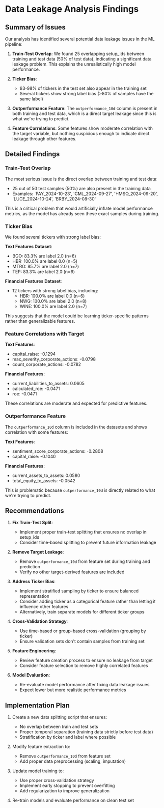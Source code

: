 # Data Leakage Analysis Findings

## Summary of Issues

Our analysis has identified several potential data leakage issues in the ML pipeline:

1. **Train-Test Overlap**: We found 25 overlapping setup_ids between training and test data (50% of test data), indicating a significant data leakage problem. This explains the unrealistically high model performance.

2. **Ticker Bias**: 
   - 93-98% of tickers in the test set also appear in the training set
   - Several tickers show strong label bias (>80% of samples have the same label)

3. **Outperformance Feature**: The `outperformance_10d` column is present in both training and test data, which is a direct target leakage since this is what we're trying to predict.

4. **Feature Correlations**: Some features show moderate correlation with the target variable, but nothing suspicious enough to indicate direct leakage through other features.

## Detailed Findings

### Train-Test Overlap

The most serious issue is the direct overlap between training and test data:

- 25 out of 50 test samples (50%) are also present in the training data
- Examples: 'PAY_2024-10-23', 'CML_2024-09-27', 'HMSO_2024-09-20', 'LUCE_2024-10-24', 'BRBY_2024-08-30'

This is a critical problem that would artificially inflate model performance metrics, as the model has already seen these exact samples during training.

### Ticker Bias

We found several tickers with strong label bias:

**Text Features Dataset**:
- BGO: 83.3% are label 2.0 (n=6)
- HBR: 100.0% are label 0.0 (n=5)
- MTRO: 85.7% are label 2.0 (n=7)
- TEP: 83.3% are label 2.0 (n=6)

**Financial Features Dataset**:
- 12 tickers with strong label bias, including:
  - HBR: 100.0% are label 0.0 (n=6)
  - NWG: 100.0% are label 2.0 (n=8)
  - WINE: 100.0% are label 2.0 (n=7)

This suggests that the model could be learning ticker-specific patterns rather than generalizable features.

### Feature Correlations with Target

**Text Features**:
- capital_raise: -0.1294
- max_severity_corporate_actions: -0.0798
- count_corporate_actions: -0.0782

**Financial Features**:
- current_liabilities_to_assets: 0.0605
- calculated_roe: -0.0471
- roe: -0.0471

These correlations are moderate and expected for predictive features.

### Outperformance Feature

The `outperformance_10d` column is included in the datasets and shows correlation with some features:

**Text Features**:
- sentiment_score_corporate_actions: -0.2808
- capital_raise: -0.1040

**Financial Features**:
- current_assets_to_assets: 0.0580
- total_equity_to_assets: -0.0542

This is problematic because `outperformance_10d` is directly related to what we're trying to predict.

## Recommendations

1. **Fix Train-Test Split**:
   - Implement proper train-test splitting that ensures no overlap in setup_ids
   - Consider time-based splitting to prevent future information leakage

2. **Remove Target Leakage**:
   - Remove `outperformance_10d` from feature set during training and prediction
   - Verify no other target-derived features are included

3. **Address Ticker Bias**:
   - Implement stratified sampling by ticker to ensure balanced representation
   - Consider adding ticker as a categorical feature rather than letting it influence other features
   - Alternatively, train separate models for different ticker groups

4. **Cross-Validation Strategy**:
   - Use time-based or group-based cross-validation (grouping by ticker)
   - Ensure validation sets don't contain samples from training set

5. **Feature Engineering**:
   - Review feature creation process to ensure no leakage from target
   - Consider feature selection to remove highly correlated features

6. **Model Evaluation**:
   - Re-evaluate model performance after fixing data leakage issues
   - Expect lower but more realistic performance metrics

## Implementation Plan

1. Create a new data splitting script that ensures:
   - No overlap between train and test sets
   - Proper temporal separation (training data strictly before test data)
   - Stratification by ticker and label where possible

2. Modify feature extraction to:
   - Remove `outperformance_10d` from feature set
   - Add proper data preprocessing (scaling, imputation)

3. Update model training to:
   - Use proper cross-validation strategy
   - Implement early stopping to prevent overfitting
   - Add regularization to improve generalization

4. Re-train models and evaluate performance on clean test set 